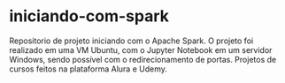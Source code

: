# iniciando-com-spark
Repositorio de projeto iniciando com o Apache Spark. 
O projeto foi realizado em uma VM Ubuntu, com o Jupyter Notebook em um servidor Windows, sendo possível com o redirecionamento de portas.
Projetos de cursos feitos na plataforma Alura e Udemy.

